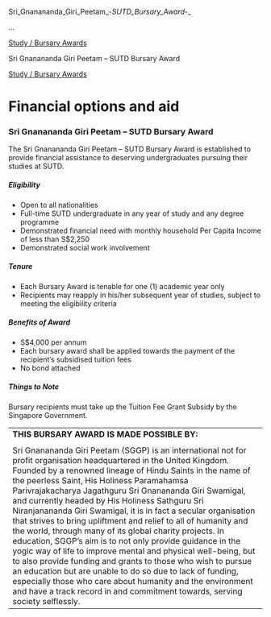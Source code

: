 Sri_Gnanananda_Giri_Peetam_-_SUTD_Bursary_Award_-_



…

 [Study / Bursary Awards](/admissions/undergraduate/financing-options-and-aid/financial-aid/study-bursary-awards) 

Sri Gnanananda Giri Peetam – SUTD Bursary Award

[Study / Bursary Awards](https://www.sutd.edu.sg/admissions/undergraduate/financing-options-and-aid/financial-aid/study-bursary-awards)

Financial options and aid
=========================

### Sri Gnanananda Giri Peetam – SUTD Bursary Award



The Sri Gnanananda Giri Peetam – SUTD Bursary Award is established to provide financial assistance to deserving undergraduates pursuing their studies at SUTD.



##### **Eligibility**



* Open to all nationalities
* Full-time SUTD undergraduate in any year of study and any degree programme
* Demonstrated financial need with monthly household Per Capita Income of less than S$2,250
* Demonstrated social work involvement


##### **Tenure**



* Each Bursary Award is tenable for one (1) academic year only
* Recipients may reapply in his/her subsequent year of studies, subject to meeting the eligibility criteria


##### **Benefits of Award**



* S$4,000 per annum
* Each bursary award shall be applied towards the payment of the recipient’s subsidised tuition fees
* No bond attached


##### **Things to Note**



Bursary recipients must take up the Tuition Fee Grant Subsidy by the Singapore Government.



|  |
| --- |
| **THIS BURSARY AWARD IS MADE POSSIBLE BY:** |
|  |
| Sri Gnanananda Giri Peetam (SGGP) is an international not for profit organisation headquartered in the United Kingdom. Founded by a renowned lineage of Hindu Saints in the name of the peerless Saint, His Holiness Paramahamsa Parivrajakacharya Jagathguru Sri Gnanananda Giri Swamigal, and currently headed by His Holiness Sathguru Sri Niranjanananda Giri Swamigal, it is in fact a secular organisation that strives to bring upliftment and relief to all of humanity and the world, through many of its global charity projects. In education, SGGP’s aim is to not only provide guidance in the yogic way of life to improve mental and physical well-being, but to also provide funding and grants to those who wish to pursue an education but are unable to do so due to lack of funding, especially those who care about humanity and the environment and have a track record in and commitment towards, serving society selflessly. |

